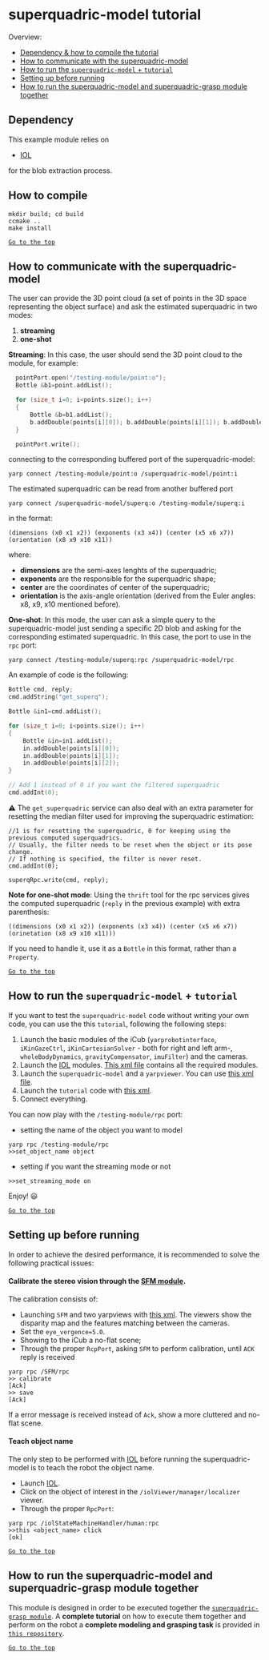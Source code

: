 # superquadric-model tutorial
Overview:
- [Dependency & how to compile the tutorial](#dependency)
- [How to communicate with the superquadric-model](#how-to-communicate-with-the-superquadric-model)
- [How to run the `superquadric-model` + `tutorial`](#how-to-run-the-superquadric-model--tutorial)
- [Setting up before running](#setting-up-before-running)
- [How to run the superquadric-model and superquadric-grasp module together](#how-to-run-the-superquadric-model-and-superquadric-grasp-module-together)
## Dependency
This example module relies on

- [IOL](https://github.com/robotology/iol)

for  the blob extraction process.

## How to compile
```
mkdir build; cd build
ccmake ..
make install
```

[`Go to the top`](#superquadric-model-tutorial)
## How to communicate with the superquadric-model
The user can provide the 3D point cloud (a set of points in the 3D space representing the object surface) and ask the estimated superquadric in two modes:

1. **streaming**
2. **one-shot**

**Streaming**: In this case,  the user should send the 3D point cloud to the module, for example:
```cpp
  pointPort.open("/testing-module/point:o");
  Bottle &b1=point.addList();

  for (size_t i=0; i<points.size(); i++)
  {
      Bottle &b=b1.addList();
      b.addDouble(points[i][0]); b.addDouble(points[i][1]); b.addDouble(points[i][2]);
  }

  pointPort.write();
```
connecting to the  corresponding buffered port of the superquadric-model:
```
yarp connect /testing-module/point:o /superquadric-model/point:i
```
The estimated superquadric can be read from another buffered port
```
yarp connect /superquadric-model/superq:o /testing-module/superq:i
```
in the format:
```
(dimensions (x0 x1 x2)) (exponents (x3 x4)) (center (x5 x6 x7)) (orientation (x8 x9 x10 x11))
```
where:
 - **dimensions** are the semi-axes lenghts of the superquadric;
 - **exponents** are the responsible for the superquadric shape;
 - **center** are the coordinates of center of the superquadric;
 - **orientation** is the axis-angle orientation (derived from the Euler angles: x8, x9, x10 mentioned before).

**One-shot**: In this mode, the user can ask a simple query to the superquadric-model just sending a specific 2D blob and asking for the corresponding estimated superquadric. In this case, the port to use in the `rpc` port:
```
yarp connect /testing-module/superq:rpc /superquadric-model/rpc
```
An example of code is the following:
```cpp
Bottle cmd, reply;
cmd.addString("get_superq");

Bottle &in1=cmd.addList();

for (size_t i=0; i<points.size(); i++)
{
    Bottle &in=in1.addList();
    in.addDouble(points[i][0]);
    in.addDouble(points[i][1]);
    in.addDouble(points[i][2]);
}

// Add 1 instead of 0 if you want the filtered superquadric
cmd.addInt(0);
```
:warning: The `get_superquadric` service can also deal with an extra parameter for resetting the median filter
used for improving the superquadric estimation:
```
//1 is for resetting the superquadric, 0 for keeping using the previous computed superquadrics.
// Usually, the filter needs to be reset when the object or its pose change.
// If nothing is specified, the filter is never reset.
cmd.addInt(0);

superqRpc.write(cmd, reply);
```

**Note for one-shot mode**: Using the `thrift` tool for the rpc services gives the computed superquadric (`reply` in the previous example) with extra parenthesis:
```
((dimensions (x0 x1 x2)) (exponents (x3 x4)) (center (x5 x6 x7)) (orinetation (x8 x9 x10 x11)))
```
If you need to handle it, use it as a `Bottle` in this format, rather than a `Property`.


[`Go to the top`](#superquadric-model-tutorial)

## How to run the `superquadric-model` + `tutorial`

If you want to test the `superquadric-model` code without writing your own code, you can use the this `tutorial`, following the following steps:

1. Launch the basic modules of the iCub (`yarprobotinterface`, `iKinGazeCtrl`, `iKinCartesianSolver` - both for right and left arm-, `wholeBodyDynamics`, `gravityCompensator`, `imuFilter`) and the cameras.
2. Launch the [IOL](https://github.com/robotology/iol) modules. [This xml file](https://github.com/robotology/iol/blob/master/app/scripts/iol.xml.template) contains all the required modules.
3. Launch the `superquadric-model` and a `yarpviewer`. You can use [this xml file](https://github.com/robotology/superquadric-model/blob/master/app/scripts/superquadric-model.xml.template).
4. Launch the `tutorial` code with [this xml](https://github.com/robotology/superquadric-model/blob/master/tutorial/app/script/testing-module.xml.template).
5. Connect everything.

You can now play with the `/testing-module/rpc` port:
- setting the name of the object you want to model
```
yarp rpc /testing-module/rpc
>>set_object_name object
```
- setting if you want the streaming mode or not
```
>>set_streaming_mode on
```

Enjoy! :smiley:

[`Go to the top`](#superquadric-model-tutorial)

## Setting up before running
In order to achieve the desired performance, it is recommended to solve the following practical issues:
#### Calibrate the stereo vision through the [SFM module](https://github.com/robotology/stereo-vision).
The calibration consists of:
- Launching `SFM` and two yarpviews with [this xml](https://github.com/robotology/stereo-vision/tree/master/app/scripts).
The viewers show the disparity map and the features matching between the cameras.
- Set the `eye_vergence=5.0`.
- Showing to the iCub a no-flat scene;
- Through the proper `RcpPort`, asking `SFM` to perform calibration, until `ACK` reply is received
```
yarp rpc /SFM/rpc
>> calibrate
[Ack]
>> save
[Ack]
```
If a error message is received instead of `Ack`, show a more cluttered and no-flat scene.

#### Teach object name
The only step to be performed with [IOL](https://github.com/robotology/iol/blob/master/app/scripts/iol.xml.template) before running the superquadric-model is to teach the robot the object name.
- Launch [IOL](https://github.com/robotology/iol/blob/master/app/scripts/iol.xml.template).
- Click on the object of interest in the `/iolViewer/manager/localizer ` viewer.
- Through the proper `RpcPort`:
```
yarp rpc /iolStateMachineHandler/human:rpc
>>this <object_name> click
[ok]
```


[`Go to the top`](#superquadric-model-tutorial)

## How to run the superquadric-model and superquadric-grasp module together
This module is designed in order to be executed together the [`superquadric-grasp module`](https://github.com/robotology/superquadric-grasp). A **complete tutorial** on how to execute them together and perform on the robot a **complete modeling and grasping task** is provided in [`this repository`](https://github.com/robotology/superquadric-grasp-example).

[`Go to the top`](#superquadric-model-tutorial)
